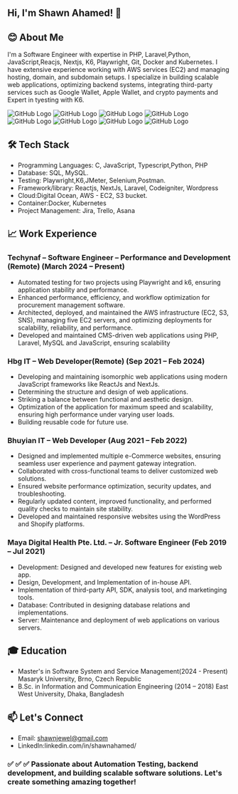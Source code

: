 ## Hi, I'm Shawn Ahamed! 👋
         
## 😊 About Me 

I'm a Software Engineer with expertise in PHP, Laravel,Python, JavaScript,Reacjs, Nextjs, K6, Playwright, Git, Docker and Kubernetes. I have extensive experience working with AWS services (EC2) and managing hosting, domain, and subdomain setups. I specialize in building scalable web applications, optimizing backend systems, integrating third-party services such as Google Wallet, Apple Wallet, and crypto payments and Expert in tyesting with K6.


![GitHub Logo](https://camo.githubusercontent.com/59f1bf1e0c03f98c620e6456751406b0c8dba1ac0590704d93303b45cfe536ab/68747470733a2f2f696d672e736869656c64732e696f2f62616467652f5048502d3737374242343f7374796c653d666f722d7468652d6261646765266c6f676f3d706870266c6f676f436f6c6f723d7768697465)
![GitHub Logo](https://camo.githubusercontent.com/839c2b7156d9a4e8f021ae6c539331e84ea18bf0fd0ee15835f0695a838b292e/68747470733a2f2f696d672e736869656c64732e696f2f62616467652f4c61726176656c2d4646324432303f7374796c653d666f722d7468652d6261646765266c6f676f3d6c61726176656c266c6f676f436f6c6f723d7768697465)
![GitHub Logo](https://camo.githubusercontent.com/b50d4b5449ac9bed0fc02238425fd56db93011d5019563595023ff0bb1a02162/68747470733a2f2f696d672e736869656c64732e696f2f62616467652f4a6176615363726970742d4637444631453f7374796c653d666f722d7468652d6261646765266c6f676f3d6a617661736372697074266c6f676f436f6c6f723d626c61636b)
![GitHub Logo](https://camo.githubusercontent.com/8e77945348567678f7ac7879dfb294400492ed429d16392c98db21a7c00934d2/68747470733a2f2f696d672e736869656c64732e696f2f62616467652f547970655363726970742d3030374143433f7374796c653d666f722d7468652d6261646765266c6f676f3d74797065736372697074266c6f676f436f6c6f723d7768697465)
![GitHub Logo](https://camo.githubusercontent.com/0e7b526d88d84770a3a40f05841e2f550d835c9de6ac4f65a5227cd9e64beefb/68747470733a2f2f696d672e736869656c64732e696f2f62616467652f4d7953514c2d3434373941313f7374796c653d666f722d7468652d6261646765266c6f676f3d6d7973716c266c6f676f436f6c6f723d7768697465)
![GitHub Logo](https://camo.githubusercontent.com/92fc708ce5842cfa0754b10f9e120f9748b5b447a3c55590978de596e27b1620/68747470733a2f2f696d672e736869656c64732e696f2f62616467652f4157532d3233324633453f7374796c653d666f722d7468652d6261646765266c6f676f3d616d617a6f6e2d617773266c6f676f436f6c6f723d7768697465)
![GitHub Logo](https://camo.githubusercontent.com/a1b0d308fd81d69d6cb59b067d1aa0d24ad250494bbe15d7e00086315e77ce59/68747470733a2f2f696d672e736869656c64732e696f2f62616467652f446f636b65722d3234393645443f7374796c653d666f722d7468652d6261646765266c6f676f3d646f636b6572266c6f676f436f6c6f723d7768697465)
![GitHub Logo](https://camo.githubusercontent.com/8a6912ffd6e3bba0d696c8803e3ff21a37f24cbca4a3433e23af910250e974ef/68747470733a2f2f696d672e736869656c64732e696f2f62616467652f4769742d4630353033323f7374796c653d666f722d7468652d6261646765266c6f676f3d676974266c6f676f436f6c6f723d7768697465)
## 🛠️ Tech Stack
- Programming Languages: C, JavaScript, Typescript,Python, PHP
- Database: SQL, MySQL.
- Testing: Playwright,K6,JMeter, Selenium,Postman.
- Framework/library: Reactjs, NextJs, Laravel, Codeigniter, Wordpress
- Cloud:Digital Ocean, AWS - EC2, S3 bucket.
- Container:Docker, Kubernetes
- Project Management: Jira, Trello, Asana

## 📈 Work Experience
### Techynaf – Software Engineer – Performance and Development (Remote) (March 2024 – Present)
- Automated testing for two projects using Playwright and k6, ensuring application stability and performance.
- Enhanced performance, efficiency, and workflow optimization for procurement management software.
- Architected, deployed, and maintained the AWS infrastructure (EC2, S3, SNS), managing five EC2 servers, and
optimizing deployments for scalability, reliability, and performance.
- Developed and maintained CMS-driven web applications using PHP, Laravel, MySQL and JavaScript, ensuring
scalability

### Hbg IT – Web Developer(Remote) (Sep 2021 – Feb 2024)
- Developing and maintaining isomorphic web applications using modern JavaScript frameworks like ReactJs and
NextJs.
- Determining the structure and design of web applications.
- Striking a balance between functional and aesthetic design.
- Optimization of the application for maximum speed and scalability, ensuring high performance under varying
user loads.
- Building reusable code for future use.

### Bhuyian IT – Web Developer (Aug 2021 – Feb 2022)
- Designed and implemented multiple e-Commerce websites, ensuring seamless user experience and payment
gateway integration.
- Collaborated with cross-functional teams to deliver customized web solutions.
- Ensured website performance optimization, security updates, and troubleshooting.
- Regularly updated content, improved functionality, and performed quality checks to maintain site stability.
- Developed and maintained responsive websites using the WordPress and Shopify platforms.

### Maya Digital Health Pte. Ltd. – Jr. Software Engineer (Feb 2019 – Jul 2021)
- Development: Designed and developed new features for existing web app.
- Design, Development, and Implementation of in-house API.
- Implementation of third-party API, SDK, analysis tool, and marketinging tools.
- Database: Contributed in designing database relations and implementations.
- Server: Maintenance and deployment of web applications on various servers.

## 🎓 Education
- Master's in Software System and Service Management(2024 - Present)
  Masaryk University, Brno, Czech Republic
- B.Sc. in Information and Communication Engineering (2014 – 2018)
  East West University, Dhaka, Bangladesh

## 📫 Let's Connect
- Email: shawnjewel@gmail.com
- LinkedIn:linkedin.com/in/shawnahamed/
### ✅ ✅ ✅  Passionate about Automation Testing, backend development, and building scalable software solutions. Let's create something amazing together!
